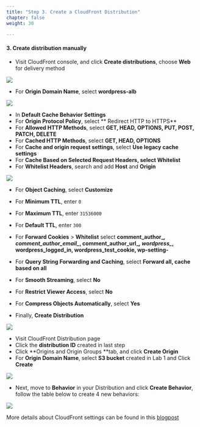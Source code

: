 ```yaml
---
title: "Step 3. Create a CloudFront Distribution"
chapter: false
weight: 30

--- 
```


#### 3. Create distribution manually

* Visit CloudFront console, and click **Create distributions**, choose **Web** for delivery method

![](/images/lab2-16.png)


* For **Origin Domain Name**, select **wordpress-alb**

![](/images/lab2-17.png)

* In **Default Cache Behavior Settings**
* For **Origin Protocol Policy**, select ** Redirect HTTP to HTTPS**
* For **Allowed HTTP Methods**, select **GET, HEAD, OPTIONS, PUT, POST, PATCH, DELETE**
* For **Cached HTTP Methods**, select **GET, HEAD, OPTIONS**
* For **Cache and origin request settings**, select **Use legacy cache settings**
* For **Cache Based on Selected Request Headers, select Whitelist**
* For **Whitelist Headers**, search and add **Host** and **Origin**

![](/images/lab2-18.png)

* For **Object Caching**, select **Customize**
* For **Minimum TTL**, enter `0`
* For **Maximum TTL**, enter `31536000`
* For **Default TTL**, enter `300`
* For **Forward Cookies** > **Whitelist** select **comment_author_*, comment_author_email_*, comment_author_url_*, wordpress_*, wordpress_logged_in, wordpress_test_cookie, wp-setting-** 

* For **Query String Forwarding and Caching**, select **Forward all, cache based on all**
* For **Smooth Streaming**, select **No**
* For **Restrict Viewer Access**, select **No**
* For **Compress Objects Automatically**, select **Yes**
* Finally, **Create Distribution**

![](/images/lab2-19.png)

* Visit CloudFront Distribution page
* Click the **distribution ID** created in last step
* Click **Origins and Origin Groups **tab, and click **Create Origin**
* For **Origin Domain Name**, select **S3 bucket** created in Lab 1 and Click **Create**

![](/images/lab2-20.png)

* Next, move to **Behavior** in your Distribution and click **Create Behavior**, follow the table below to create 4 new behaviors:

![](/images/lab2-27.png)

More details about CloudFront settings can be found in this [blogpost](https://aws.amazon.com/tw/blogs/startups/how-to-accelerate-your-wordpress-site-with-amazon-cloudfront/)
